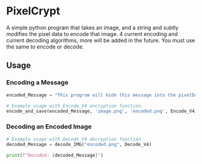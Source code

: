 # PixelCrypt
A simple python program that takes an image, and a string and subtly modifies the pixel data to encode that image. 4 current encoding and current decoding algorithms, more will be added in the future. You must use the same to encode or decode. 

## Usage

### Encoding a Message

```python
encoded_Message = "This program will hide this message into the pixelData of an image of your choosing. Hopefully in a way that is difficult to detect."

# Example usage with Encode_V4 encryption function. 
encode_and_save(encoded_Message, 'image.png', 'encoded.png', Encode_V4)
```

### Decoding an Encoded Image

```python
# Example usage with Decode_V4 decryption function
decoded_Message = decode_IMG("encoded.png", Decode_V4)

print(f"Decoded: {decoded_Message}")
```


